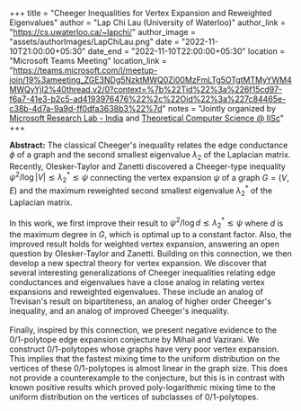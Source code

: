 +++
title = "Cheeger Inequalities for Vertex Expansion and Reweighted Eigenvalues"
author = "Lap Chi Lau (University of Waterloo)"
author_link = "https://cs.uwaterloo.ca/~lapchi/"
author_image = "assets/authorImages/LapChiLau.png"
date = "2022-11-10T21:00:00+05:30"
date_end = "2022-11-10T22:00:00+05:30"
location = "Microsoft Teams Meeting"
location_link = "https://teams.microsoft.com/l/meetup-join/19%3ameeting_ZGE3NDg5NzktMWQ0Zi00MzFmLTg5OTgtMTMyYWM4MWQyYjI2%40thread.v2/0?context=%7b%22Tid%22%3a%226f15cd97-f6a7-41e3-b2c5-ad4193976476%22%2c%22Oid%22%3a%227c84465e-c38b-4d7a-9a9d-ff0dfa3638b3%22%7d"
notes = "Jointly organized by <a href = "https://www.microsoft.com/en-us/research/lab/microsoft-research-india/" target= "_blank">Microsoft Research Lab - India</a> and <a href='https://www.csa.iisc.ac.in/theoretical-computer-science/' target= "_blank">Theoretical Computer Science @ IISc</a>"
+++

<b>Abstract:</b>
The classical Cheeger's inequality relates the edge conductance $\phi$ of a graph and the second smallest eigenvalue
$\lambda_2$ of the Laplacian matrix. Recently, Olesker-Taylor and Zanetti discovered a Cheeger-type inequality
$\psi^2 / \log |V| \lesssim \lambda_2^* \lesssim \psi$ connecting the vertex expansion $\psi$ of a graph $G=(V,E)$
and the maximum reweighted second smallest eigenvalue $\lambda_2^*$ of the Laplacian matrix.
<br><br>
In this work, we first improve their result to  $\psi^2 / \log d \lesssim \lambda_2^* \lesssim \psi$ where $d$ is the
maximum degree in $G$, which is optimal up to a constant factor. Also, the improved result holds for weighted vertex
expansion, answering an open question by Olesker-Taylor and Zanetti.
Building on this connection,
we then develop a new spectral theory for vertex expansion. We discover that several interesting generalizations of
Cheeger inequalities relating edge conductances and eigenvalues have a close analog in relating vertex expansions and
reweighted eigenvalues. These include an analog of Trevisan's result on bipartiteness, an analog of higher order
Cheeger's inequality, and an analog of improved Cheeger's inequality.
<br><br>
Finally, inspired by this connection, we present negative evidence to the $0/1$-polytope edge expansion conjecture by
Mihail and Vazirani. We construct $0/1$-polytopes whose graphs have very poor vertex expansion. This implies that the
fastest mixing time to the uniform distribution on the vertices of these $0/1$-polytopes is almost linear in the graph
size. This does not provide a counterexample to the conjecture, but this is in contrast with known positive results
which proved poly-logarithmic mixing time to the uniform distribution on the vertices of subclasses of $0/1$-polytopes.